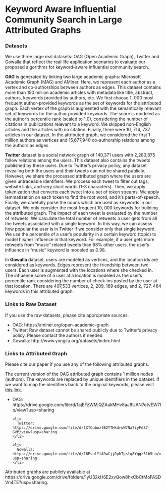 # Keyword Aware Influential Community Search in Large Attributed Graphs

<h3>Datasets</h3>

We use three large real datasets: OAG (Open Academic Graph), Twitter and Gowalla that reflect the real life application scenarios to evaluate our proposed algorithms for keyword-aware influential community search.

**OAG** is generated by linking two large academic graphs: Microsoft Academic Graph (MAG) and AMiner. Here, we represent each author as a vertex and co-authorships between authors as edges. This dataset contains more than 150 million academic articles with metadata like title, abstract, authors, keywords provided by authors, etc. We first choose 1, 000 most frequent author-provided keywords as the set of keywords for the attributed graph. Each vertex of the graph is augmented with the semantically relevant set of keywords for the author provided keywords. The score is modeled as the author’s percentile rank (scaled to 1.0), considering the number of citations in publications relevant to a keyword. We skipped non-English articles and the articles with no citation. Finally, there were 10, 714, 737 articles in our dataset. In the attributed graph, we considered the first 1 million authors as vertices and 15,677,940 co-authorship relations among the authors as edges.

**Twitter** dataset is a social network graph of 140,371 users with 2,283,875 follow relations among the users. This dataset also contains the tweets published by these users. Due to Twitter’s privacy policy, any dataset revealing both the users and their tweets can not be shared publicly. However, we share the processed attributed graph where the users are given untraceable identifiers. We process each tweet to filter out tags, website links, and very short words (1-3 characters). Then, we apply tokenization that converts each tweet into a set of token streams. We apply lemmatization on each token to find the root word, and it’s parts-of-speech. Finally, we carefully parse the nouns which are used as keywords in our dataset. We only consider the most frequent 10, 000 keywords for building the attributed graph. The impact of each tweet is evaluated by the number of retweets. We calculate the total number of retweets a user gets from all the tweets associated with a single keyword. In this way, we can assess how popular the user is in Twitter if we consider only that single keyword. We use the percentile of a user’s popularity in a certain keyword (topic) to model his/her influence in that keyword. For example, if a user gets more retweets from “music” related tweets than 98% other users, the user’s influence in “music” keyword is modeled as 0.98.

In **Gowalla** dataset, users are modeled as vertices, and the location ids are considered as keywords. Edges represent the friendship between two users. Each user is augmented with the locations where she checked in. The influence score of a user at a location is modeled as the user’s percentile rank considering the number of check-ins posted by the user at that location. There are 407,533 vertices, 2, 209, 169 edges, and 2, 727, 464 keywords in this attributed graph.

<h3>Links to Raw Dataset</h3>
If you use the raw datasets, please cite appropriate sources.
<ul>
  <li>
    OAG: https://aminer.org/open-academic-graph
  </li>
  
  <li>
    Twitter: Raw dataset cannot be shared publicly due to Twitter’s privacy policy. Please contact the authors if needed.
  </li>
  
  <li>
    Gowalla: http://www.yongliu.org/datasets/index.html
  </li>
</ul>

<h3>Links to Attributed Graph</h3>
Please cite our paper if you use any of the following attributed graphs.

The current version of the OAG attributed graph contains 1 million nodes (authors). The keywords are replaced by unique identifiers in the dataset. If we want to map the identifiers back to the original keywords, please visit <a href="https://drive.google.com/file/d/1nPeHSTvM8jqhLb1t-7PPqokNllvI_0Dz/view?usp=sharing">this link</a>.

<ul>
    <li>
      OAG: https://drive.google.com/file/d/1ajEFzWMjQZAukMHv8aJ8UAN7otvEW7lp/view?usp=sharing
    </li>
    
    <li>
      Twitter: https://drive.google.com/file/d/1XTCubozlB2TTHkdruW7Na7iyFdS7-GVP/view?usp=sharing
    </li>
  
    <li>
      Gowalla: https://drive.google.com/file/d/16PsulYlA9wCjjDphTpslq8Yqgz51b5Lo/view?usp=sharing
    </li>
  
</ul>
Attributed graphs are publicly available at https://drive.google.com/drive/folders/1yU32kH6E2xvQow8hxCbCtMoFASDVn4TE?usp=sharing.
